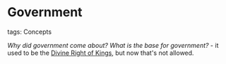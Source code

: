 # Government
tags: Concepts

*Why did government come about?*
*What is the base for government?*
	- it used to be the [Divine Right of Kings](Concepts/Divine%20Right%20of%20Kings.md), but now that's not allowed.
